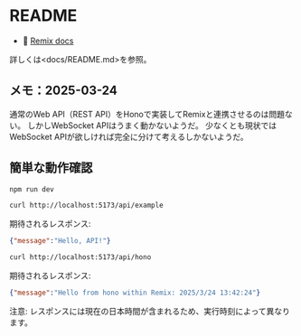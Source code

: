 # README

- 📖 [Remix docs](https://remix.run/docs)

詳しくは<docs/README.md>を参照。

## メモ：2025-03-24

通常のWeb API（REST API）をHonoで実装してRemixと連携させるのは問題ない。
しかしWebSocket APIはうまく動かないようだ。
少なくとも現状ではWebSocket APIが欲しければ完全に分けて考えるしかないようだ。

## 簡単な動作確認

```sh
npm run dev
```

```sh
curl http://localhost:5173/api/example
```

期待されるレスポンス:

```json
{"message":"Hello, API!"}
```

```bash
curl http://localhost:5173/api/hono
```

期待されるレスポンス:

```json
{"message":"Hello from hono within Remix: 2025/3/24 13:42:24"}
```

注意: レスポンスには現在の日本時間が含まれるため、実行時刻によって異なります。
